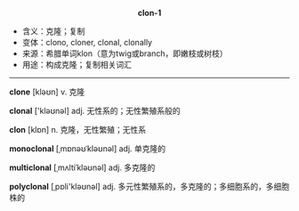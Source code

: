 
**<center>clon-1</center>**

- <span class="definition">含义：克隆；复制</span>
- <span class="definition">变体：clono, cloner, clonal, clonally</span>
- <span class="definition">来源：希腊单词klon（意为twig或branch，即嫩枝或树枝）</span>
- <span class="definition">用途：构成克隆；复制相关词汇</span>

---

<span class="vocabulary">**clone**</span> [kləʊn] v. 克隆

<span class="vocabulary">**clonal**</span> ['kləʊnəl] adj. 无性系的；无性繁殖系般的   

<span class="vocabulary">**clon**</span> [klɒn] n. 克隆，无性繁殖；无性系    

<span class="vocabulary">**monoclonal**</span> [ˌmɒnəʊˈkləʊnəl] adj. 单克隆的

<span class="vocabulary">**multiclonal**</span> [ˌmʌltiˈkləʊnəl] adj. 多克隆的

<span class="vocabulary">**polyclonal**</span> [ˌpɒli'kləʊnәl] adj. 多元性繁殖系的，多克隆的；多细胞系的，多细胞株的
